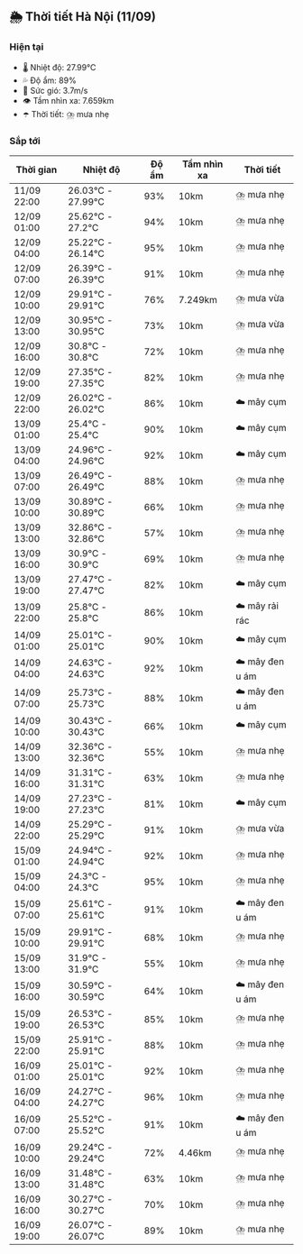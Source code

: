 ## 🌦️ Thời tiết Hà Nội (11/09)

### Hiện tại

- 🌡️ Nhiệt độ: 27.99℃
- 💦 Độ ẩm: 89%
- 💨 Sức gió: 3.7m/s
- 👁️ Tầm nhìn xa: 7.659km
- ☂️ Thời tiết: ⛈️ mưa nhẹ

### Sắp tới

| Thời gian | Nhiệt độ | Độ ẩm | Tầm nhìn xa | Thời tiết |
| --- | --- | --- | --- | --- |
| 11/09 22:00 | 26.03℃ - 27.99℃ | 93% | 10km | ⛈️ mưa nhẹ |
| 12/09 01:00 | 25.62℃ - 27.2℃ | 94% | 10km | ⛈️ mưa nhẹ |
| 12/09 04:00 | 25.22℃ - 26.14℃ | 95% | 10km | ⛈️ mưa nhẹ |
| 12/09 07:00 | 26.39℃ - 26.39℃ | 91% | 10km | ⛈️ mưa nhẹ |
| 12/09 10:00 | 29.91℃ - 29.91℃ | 76% | 7.249km | ⛈️ mưa vừa |
| 12/09 13:00 | 30.95℃ - 30.95℃ | 73% | 10km | ⛈️ mưa vừa |
| 12/09 16:00 | 30.8℃ - 30.8℃ | 72% | 10km | ⛈️ mưa nhẹ |
| 12/09 19:00 | 27.35℃ - 27.35℃ | 82% | 10km | ⛈️ mưa nhẹ |
| 12/09 22:00 | 26.02℃ - 26.02℃ | 86% | 10km | ☁️ mây cụm |
| 13/09 01:00 | 25.4℃ - 25.4℃ | 90% | 10km | ☁️ mây cụm |
| 13/09 04:00 | 24.96℃ - 24.96℃ | 92% | 10km | ☁️ mây cụm |
| 13/09 07:00 | 26.49℃ - 26.49℃ | 88% | 10km | ⛈️ mưa nhẹ |
| 13/09 10:00 | 30.89℃ - 30.89℃ | 66% | 10km | ⛈️ mưa nhẹ |
| 13/09 13:00 | 32.86℃ - 32.86℃ | 57% | 10km | ⛈️ mưa nhẹ |
| 13/09 16:00 | 30.9℃ - 30.9℃ | 69% | 10km | ⛈️ mưa nhẹ |
| 13/09 19:00 | 27.47℃ - 27.47℃ | 82% | 10km | ☁️ mây cụm |
| 13/09 22:00 | 25.8℃ - 25.8℃ | 86% | 10km | ☁️ mây rải rác |
| 14/09 01:00 | 25.01℃ - 25.01℃ | 90% | 10km | ☁️ mây cụm |
| 14/09 04:00 | 24.63℃ - 24.63℃ | 92% | 10km | ☁️ mây đen u ám |
| 14/09 07:00 | 25.73℃ - 25.73℃ | 88% | 10km | ☁️ mây đen u ám |
| 14/09 10:00 | 30.43℃ - 30.43℃ | 66% | 10km | ☁️ mây cụm |
| 14/09 13:00 | 32.36℃ - 32.36℃ | 55% | 10km | ⛈️ mưa nhẹ |
| 14/09 16:00 | 31.31℃ - 31.31℃ | 63% | 10km | ⛈️ mưa nhẹ |
| 14/09 19:00 | 27.23℃ - 27.23℃ | 81% | 10km | ☁️ mây cụm |
| 14/09 22:00 | 25.29℃ - 25.29℃ | 91% | 10km | ⛈️ mưa vừa |
| 15/09 01:00 | 24.94℃ - 24.94℃ | 92% | 10km | ⛈️ mưa nhẹ |
| 15/09 04:00 | 24.3℃ - 24.3℃ | 95% | 10km | ⛈️ mưa nhẹ |
| 15/09 07:00 | 25.61℃ - 25.61℃ | 91% | 10km | ☁️ mây đen u ám |
| 15/09 10:00 | 29.91℃ - 29.91℃ | 68% | 10km | ⛈️ mưa nhẹ |
| 15/09 13:00 | 31.9℃ - 31.9℃ | 55% | 10km | ⛈️ mưa nhẹ |
| 15/09 16:00 | 30.59℃ - 30.59℃ | 64% | 10km | ☁️ mây đen u ám |
| 15/09 19:00 | 26.53℃ - 26.53℃ | 85% | 10km | ⛈️ mưa nhẹ |
| 15/09 22:00 | 25.91℃ - 25.91℃ | 88% | 10km | ⛈️ mưa nhẹ |
| 16/09 01:00 | 25.01℃ - 25.01℃ | 92% | 10km | ⛈️ mưa nhẹ |
| 16/09 04:00 | 24.27℃ - 24.27℃ | 96% | 10km | ⛈️ mưa nhẹ |
| 16/09 07:00 | 25.52℃ - 25.52℃ | 91% | 10km | ☁️ mây đen u ám |
| 16/09 10:00 | 29.24℃ - 29.24℃ | 72% | 4.46km | ⛈️ mưa nhẹ |
| 16/09 13:00 | 31.48℃ - 31.48℃ | 63% | 10km | ⛈️ mưa nhẹ |
| 16/09 16:00 | 30.27℃ - 30.27℃ | 70% | 10km | ⛈️ mưa nhẹ |
| 16/09 19:00 | 26.07℃ - 26.07℃ | 89% | 10km | ⛈️ mưa nhẹ |
